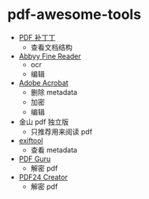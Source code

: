 # pdf-awesome-tools

- [PDF 补丁丁](https://github.com/wmjordan/PDFPatcher)
    - 查看文档结构
- [Abbyy Fine Reader](https://github.com/james-curtis/abbyy-fine-reader-crack)
    - ocr
    - 编辑
- [Adobe Acrobat]()
    - 删除 metadata
    - 加密
    - 编辑
- 金山 pdf 独立版
    - 只推荐用来阅读 pdf
- [exiftool](https://exiftool.org/)
    - 查看 metadata
- [PDF Guru](https://github.com/kevin2li/PDF-Guru/releases/tag/v1.0.12)
    - 解密 pdf
- [PDF24 Creator](https://tools.pdf24.org/zh/creator)
    - 解密 pdf
